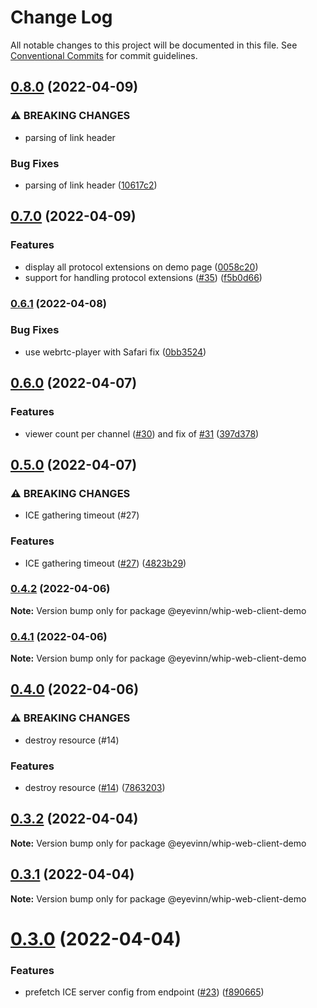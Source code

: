 # Change Log

All notable changes to this project will be documented in this file.
See [Conventional Commits](https://conventionalcommits.org) for commit guidelines.

## [0.8.0](https://github.com/Eyevinn/whip/compare/@eyevinn/whip-web-client-demo@0.7.0...@eyevinn/whip-web-client-demo@0.8.0) (2022-04-09)


### ⚠ BREAKING CHANGES

* parsing of link header

### Bug Fixes

* parsing of link header ([10617c2](https://github.com/Eyevinn/whip/commit/10617c2bce9ecbab523715d37f60dc9550b5baa0))



## [0.7.0](https://github.com/Eyevinn/whip/compare/@eyevinn/whip-web-client-demo@0.6.1...@eyevinn/whip-web-client-demo@0.7.0) (2022-04-09)


### Features

* display all protocol extensions on demo page ([0058c20](https://github.com/Eyevinn/whip/commit/0058c2097246ec21ada1c4a2fa21498324c68524))
* support for handling protocol extensions ([#35](https://github.com/Eyevinn/whip/issues/35)) ([f5b0d66](https://github.com/Eyevinn/whip/commit/f5b0d6642f142f90222d8a16b8cc32e9636b2504))



### [0.6.1](https://github.com/Eyevinn/whip/compare/@eyevinn/whip-web-client-demo@0.6.0...@eyevinn/whip-web-client-demo@0.6.1) (2022-04-08)


### Bug Fixes

* use webrtc-player with Safari fix ([0bb3524](https://github.com/Eyevinn/whip/commit/0bb352446f81ee40f63a5cddb5a8de8a24104da8))



## [0.6.0](https://github.com/Eyevinn/whip/compare/@eyevinn/whip-web-client-demo@0.5.0...@eyevinn/whip-web-client-demo@0.6.0) (2022-04-07)


### Features

* viewer count per channel ([#30](https://github.com/Eyevinn/whip/issues/30)) and fix of [#31](https://github.com/Eyevinn/whip/issues/31) ([397d378](https://github.com/Eyevinn/whip/commit/397d378892db44f525766d88dbbe35effa707025))



## [0.5.0](https://github.com/Eyevinn/whip/compare/@eyevinn/whip-web-client-demo@0.4.2...@eyevinn/whip-web-client-demo@0.5.0) (2022-04-07)


### ⚠ BREAKING CHANGES

* ICE gathering timeout (#27)

### Features

* ICE gathering timeout ([#27](https://github.com/Eyevinn/whip/issues/27)) ([4823b29](https://github.com/Eyevinn/whip/commit/4823b29d2c8874c9decbf95a9b508efc23d67451))



### [0.4.2](https://github.com/Eyevinn/whip/compare/@eyevinn/whip-web-client-demo@0.4.1...@eyevinn/whip-web-client-demo@0.4.2) (2022-04-06)

**Note:** Version bump only for package @eyevinn/whip-web-client-demo





### [0.4.1](https://github.com/Eyevinn/whip/compare/@eyevinn/whip-web-client-demo@0.4.0...@eyevinn/whip-web-client-demo@0.4.1) (2022-04-06)

**Note:** Version bump only for package @eyevinn/whip-web-client-demo





## [0.4.0](https://github.com/Eyevinn/whip/compare/@eyevinn/whip-web-client-demo@0.3.2...@eyevinn/whip-web-client-demo@0.4.0) (2022-04-06)


### ⚠ BREAKING CHANGES

* destroy resource (#14)

### Features

* destroy resource ([#14](https://github.com/Eyevinn/whip/issues/14)) ([7863203](https://github.com/Eyevinn/whip/commit/78632033657c54f3bb4c53067e62edc91d190341))



## [0.3.2](https://github.com/Eyevinn/whip/compare/@eyevinn/whip-web-client-demo@0.3.1...@eyevinn/whip-web-client-demo@0.3.2) (2022-04-04)

**Note:** Version bump only for package @eyevinn/whip-web-client-demo





## [0.3.1](https://github.com/Eyevinn/whip/compare/@eyevinn/whip-web-client-demo@0.3.0...@eyevinn/whip-web-client-demo@0.3.1) (2022-04-04)

**Note:** Version bump only for package @eyevinn/whip-web-client-demo





# [0.3.0](https://github.com/Eyevinn/whip/compare/@eyevinn/whip-web-client-demo@0.2.2...@eyevinn/whip-web-client-demo@0.3.0) (2022-04-04)


### Features

* prefetch ICE server config from endpoint ([#23](https://github.com/Eyevinn/whip/issues/23)) ([f890665](https://github.com/Eyevinn/whip/commit/f890665c66e35b067ed44a27ed3188457b06cd6b))

